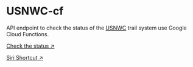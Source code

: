 # USNWC-cf

API endpoint to check the status of the [USNWC](https://usnwc.org/) trail system use Google Cloud Functions.

[Check the status ↗][1]

[Siri Shortcut ↗][2]

[1]: https://usnwc.atwalsh.me
[2]: https://www.icloud.com/shortcuts/058f034c4c1646abbf328cfe69ead1ee
